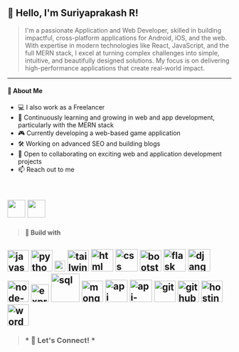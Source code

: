## **👋 Hello, I'm Suriyaprakash R!**

>I'm a passionate Application and Web Developer, skilled in building impactful, cross-platform applications for Android, iOS, and the web. With expertise in modern technologies like React, JavaScript, and the full MERN stack, I excel at turning complex challenges into simple, intuitive, and beautifully designed solutions. My focus is on delivering high-performance applications that create real-world impact.
---
#### 🚀 About Me

- 💻 I also work as a Freelancer  
- 🌱 Continuously learning and growing in web and app development, particularly with the MERN stack  
- 🎮 Currently developing a web-based game application  
- 🛠️ Working on advanced SEO and building blogs  
- 💼 Open to collaborating on exciting web and application development projects  
- 📫 Reach out to me

<br />[<img src="https://img.shields.io/badge/LinkedIn-0077B5?style=for-the-badge&logo=linkedin&logoColor=white" height="40px" width="auto" />](https://www.linkedin.com/in/suriya-prakash-r-71b559238/) [<img src="https://img.shields.io/badge/Gmail-D14836?style=for-the-badge&logo=gmail&logoColor=white" height="40px" width="auto" />](mailto:suryadr1111@gmail.com?subject=Subject%20Here&body=Body%20text%20here
)
---
>#### 💼 Build with

<img width="48" height="48" src="https://img.icons8.com/color/48/javascript--v1.png" alt="javascript--v1"/> <img width="48" height="48" src="https://img.icons8.com/color/48/python--v1.png" alt="python--v1"/> <img width="24" height="24" src="https://img.icons8.com/external-tal-revivo-color-tal-revivo/24/external-react-a-javascript-library-for-building-user-interfaces-logo-color-tal-revivo.png" alt="external-react-a-javascript-library-for-building-user-interfaces-logo-color-tal-revivo"/> <img width="48" height="48" src="https://img.icons8.com/color/48/tailwindcss.png" alt="tailwindcss"/> <img width="50" height="50" src="https://img.icons8.com/ios/50/html.png" alt="html"/> <img width="50" height="50" src="https://img.icons8.com/ios/50/css.png" alt="css"/> <img width="48" height="48" src="https://img.icons8.com/color/48/bootstrap--v2.png" alt="bootstrap--v2"/> <img width="50" height="50" src="https://img.icons8.com/ios/50/flask.png" alt="flask"/> <img width="50" height="50" src="https://img.icons8.com/ios/50/django.png" alt="django"/> <img width="48" height="48" src="https://img.icons8.com/fluency/48/node-js.png" alt="node-js"/> <img width="40" height="40" src="https://img.icons8.com/office/40/express-js.png" alt="express-js"/> <img width="64" height="64" src="https://img.icons8.com/arcade/64/sql.png" alt="sql"/> <img width="48" height="48" src="https://img.icons8.com/color/48/mongodb.png" alt="mongodb"/> <img width="50" height="50" src="https://img.icons8.com/ios/50/api.png" alt="api"/> <img width="50" height="50" src="https://img.icons8.com/ios-filled/50/api-settings.png" alt="api-settings"/> <img width="48" height="48" src="https://img.icons8.com/color/48/git.png" alt="git"/> <img width="48" height="48" src="https://img.icons8.com/material-rounded/48/github.png" alt="github"/> <img width="48" height="48" src="https://img.icons8.com/color/48/hosting.png" alt="hosting"/> <img width="48" height="48" src="https://img.icons8.com/color/48/wordpress.png" alt="wordpress"/> 
---
>### * 💬 Let's Connect! *
